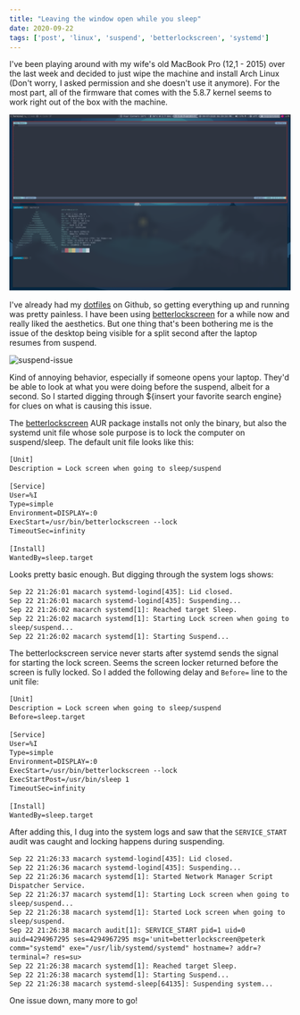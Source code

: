```yaml
---
title: "Leaving the window open while you sleep"
date: 2020-09-22
tags: ['post', 'linux', 'suspend', 'betterlockscreen', 'systemd']
---
```


I've been playing around with my wife's old MacBook Pro (12,1 - 2015) over the
last week and decided to just wipe the machine and install Arch Linux (Don't
worry, I asked permission and she doesn't use it anymore). For the
most part, all of the firmware that comes with the 5.8.7 kernel seems to work
right out of the box with the machine.

![i3-desktop](macarch-desktop.png)

I've already had my [dotfiles](https://github.com/kaypeter87/Dotfiles_i3) on
Github, so getting everything up and running was pretty painless. I have been
using [betterlockscreen](https://github.com/pavanjadhaw/betterlockscreen) for a
while now and really liked the aesthetics. But one thing that's been bothering me is
the issue of the desktop being visible for a split second after the laptop
resumes from suspend.

![suspend-issue](https://iili.io/2lBJrQ.gif)

Kind of annoying behavior, especially if someone opens your laptop. They'd be
able to look at what you were doing before the suspend, albeit for a second. So I started digging
through ${insert your favorite search engine} for clues on what is causing this
issue.

The [betterlockscreen](https://github.com/pavanjadhaw/betterlockscreen) AUR package installs not only the binary, but also the
systemd unit file whose sole purpose is to lock the computer on suspend/sleep.
The default unit file looks like this:

```
[Unit]
Description = Lock screen when going to sleep/suspend

[Service]
User=%I
Type=simple
Environment=DISPLAY=:0
ExecStart=/usr/bin/betterlockscreen --lock
TimeoutSec=infinity

[Install]
WantedBy=sleep.target
```

Looks pretty basic enough. But digging through the system logs shows:

```
Sep 22 21:26:01 macarch systemd-logind[435]: Lid closed.
Sep 22 21:26:01 macarch systemd-logind[435]: Suspending...
Sep 22 21:26:02 macarch systemd[1]: Reached target Sleep.
Sep 22 21:26:02 macarch systemd[1]: Starting Lock screen when going to sleep/suspend...
Sep 22 21:26:02 macarch systemd[1]: Starting Suspend...
```

The betterlockscreen service never starts after systemd sends the signal for starting the lock
screen. Seems the screen locker returned before the screen is fully locked. So I
added the following delay and `Before=` line to the unit file:

```
[Unit]
Description = Lock screen when going to sleep/suspend
Before=sleep.target

[Service]
User=%I
Type=simple
Environment=DISPLAY=:0
ExecStart=/usr/bin/betterlockscreen --lock
ExecStartPost=/usr/bin/sleep 1
TimeoutSec=infinity

[Install]
WantedBy=sleep.target
```

After adding this, I dug into the system logs and saw that the `SERVICE_START` audit
was caught and locking happens during suspending.

```
Sep 22 21:26:33 macarch systemd-logind[435]: Lid closed.
Sep 22 21:26:36 macarch systemd-logind[435]: Suspending...
Sep 22 21:26:36 macarch systemd[1]: Started Network Manager Script Dispatcher Service.
Sep 22 21:26:37 macarch systemd[1]: Starting Lock screen when going to sleep/suspend...
Sep 22 21:26:38 macarch systemd[1]: Started Lock screen when going to sleep/suspend.
Sep 22 21:26:38 macarch audit[1]: SERVICE_START pid=1 uid=0 auid=4294967295 ses=4294967295 msg='unit=betterlockscreen@peterk comm="systemd" exe="/usr/lib/systemd/systemd" hostname=? addr=? terminal=? res=su>
Sep 22 21:26:38 macarch systemd[1]: Reached target Sleep.
Sep 22 21:26:38 macarch systemd[1]: Starting Suspend...
Sep 22 21:26:38 macarch systemd-sleep[64135]: Suspending system...
```

One issue down, many more to go!
